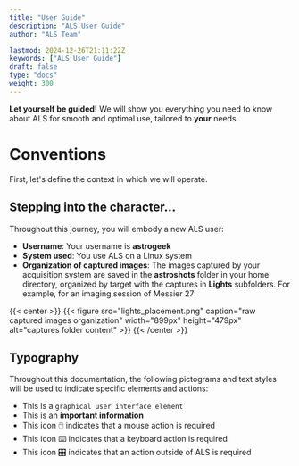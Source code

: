 ```yaml
---
title: "User Guide"
description: "ALS User Guide"
author: "ALS Team"

lastmod: 2024-12-26T21:11:22Z
keywords: ["ALS User Guide"]
draft: false
type: "docs"
weight: 300
---
```

**Let yourself be guided!** We will show you everything you need to know about ALS for smooth and optimal use, tailored 
to **your** needs.

# Conventions
First, let's define the context in which we will operate.

## Stepping into the character...

Throughout this journey, you will embody a new ALS user:
- **Username**: Your username is **astrogeek**
- **System used**: You use ALS on a Linux system
- **Organization of captured images**: The images captured by your acquisition system are saved in the **astroshots** 
folder in your home directory, organized by target with the captures in **Lights** subfolders. For example, 
for an imaging session of Messier 27:

{{< center >}}
{{< figure src="lights_placement.png" 
    caption="raw captured images organization" 
    width="899px" 
    height="479px" 
    alt="captures folder content" >}}
{{< /center >}}

## Typography

Throughout this documentation, the following pictograms and text styles will be used to indicate specific elements 
and actions:

- This is a `graphical user interface element`
- This is an **important information**
- This icon 🖱️ indicates that a mouse action is required
- This icon ⌨️ indicates that a keyboard action is required
- This icon 🎛️ indicates that an action outside of ALS is required
